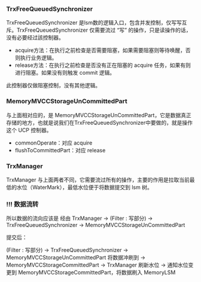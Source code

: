 ### TrxFreeQueuedSynchronizer

TrxFreeQueuedSynchronizer 是lsm数的逻辑入口，包含并发控制，仅写写互斥。TrxFreeQueuedSynchronizer 仅需要流过 “写” 的操作，只是读操作的话，没有必要经过該控制器。

 - acquire方法：在执行之前检查是否需要阻塞，如果需要阻塞则等待唤醒，否则执行业务逻辑。
 - release方法：在执行之前检查是否没有正在阻塞的 acquire 任务，如果有则进行阻塞。如果没有则触发 commit 逻辑。
 
此控制器仅做阻塞控制，没有其他逻辑。

### MemoryMVCCStorageUnCommittedPart

与上面相对应的，是 MemoryMVCCStorageUnCommittedPart，它是数据真正存储的地方，也就是说我们在TrxFreeQueuedSynchronizer中要做的，就是操作这个 UCP 控制器。

 - commonOperate：对应 acquire
 - flushToCommittedPart：对应 release
 
### TrxManager
 
 TrxManager 与上面两者不同，它需要流过所有的操作，主要的作用是拉取当前最低的水位（WaterMark），最低水位便于将数据提交到 lsm 树。
 
### !!! 数据流转

所以数据的流向应该是 经由 
TrxManager ->
(Filter : 写部分) -> TrxFreeQueuedSynchronizer
-> MemoryMVCCStorageUnCommittedPart

提交后：

(Filter : 写部分) -> TrxFreeQueuedSynchronizer
-> MemoryMVCCStorageUnCommittedPart 将数据冲刷到 -> MemoryMVCCStorageCommittedPart
-> TrxManager 刷新水位
-> 通知水位变更到 MemoryMVCCStorageCommittedPart，将数据刷入 MemoryLSM